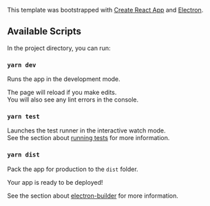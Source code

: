 This template was bootstrapped with [Create React App](https://github.com/facebook/create-react-app) and [Electron](https://www.electronjs.org/).

## Available Scripts

In the project directory, you can run:

### `yarn dev`

Runs the app in the development mode.<br />

The page will reload if you make edits.<br />
You will also see any lint errors in the console.

### `yarn test`

Launches the test runner in the interactive watch mode.<br />
See the section about [running tests](https://facebook.github.io/create-react-app/docs/running-tests) for more information.

### `yarn dist`

Pack the app for production to the `dist` folder.<br />

Your app is ready to be deployed!

See the section about [electron-builder](https://www.electron.build/) for more information.
